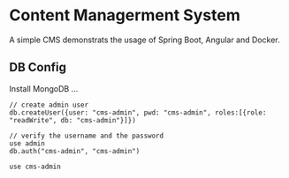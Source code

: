 # Content Managerment System

A simple CMS demonstrats the usage of Spring Boot, Angular and Docker. 

## DB Config
Install MongoDB
...

```
// create admin user
db.createUser({user: "cms-admin", pwd: "cms-admin", roles:[{role: "readWrite", db: "cms-admin"}]})

// verify the username and the password
use admin
db.auth("cms-admin", "cms-admin")

use cms-admin
```